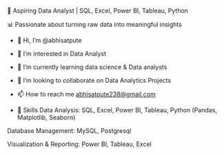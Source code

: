 🚀 Aspiring Data Analyst | SQL, Excel, Power BI, Tableau, Python

📊 Passionate about turning raw data into meaningful insights

- 👋 Hi, I’m @abhisatpute
- 👀 I’m interested in Data Analyst 
- 🌱 I’m currently learning data science & Data analysts 
- 💞️ I’m looking to collaborate on Data Analytics Projects
- 📫 How to reach me abhisatpute238@gmail.com

- 🔹 Skills
Data Analysis: SQL, Excel, Power BI, Tableau, Python (Pandas, Matplotlib, Seaborn)

Database Management: MySQL, Postgresql

Visualization & Reporting: Power BI, Tableau, Excel

<!---
abhisatpute/abhisatpute is a ✨ special ✨ repository because its `README.md` (this file) appears on your GitHub profile.
You can click the Preview link to take a look at your changes.
--->
